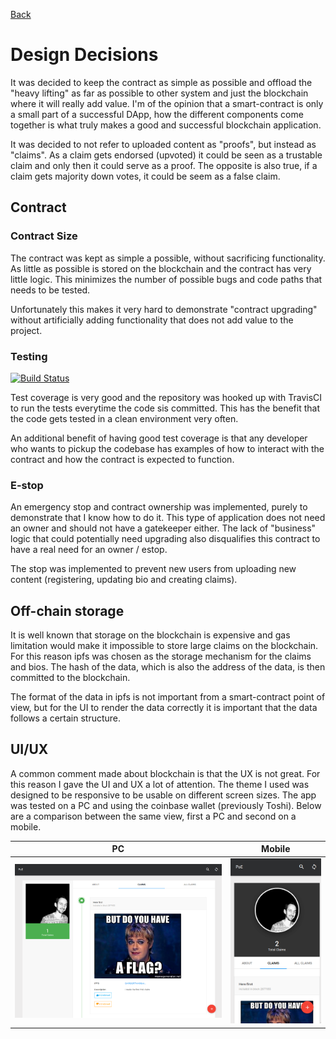 [Back](../README.md)

# Design Decisions
It was decided to keep the contract as simple as possible and offload the "heavy lifting" as far as possible to other system and just the blockchain where it will really add value. I'm of the opinion that a smart-contract is only a small part of a successful DApp, how the different components come together is what truly makes a good and successful blockchain application.

It was decided to not refer to uploaded content as "proofs", but instead as "claims". As a claim gets endorsed (upvoted) it could be seen as a trustable claim and only then it could serve as a proof. The opposite is also true, if a claim gets majority down votes, it could be seem as a false claim.

## Contract

### Contract Size
The contract was kept as simple a possible, without sacrificing functionality. As little as possible is stored on the blockchain and the contract has very little logic. This minimizes the number of possible bugs and code paths that needs to be tested. 

Unfortunately this makes it very hard to demonstrate "contract upgrading" without artificially adding functionality that does not add value to the project.

### Testing  
[![Build Status](https://travis-ci.org/phzietsman/proof-o-existence.svg?branch=master)](https://travis-ci.org/phzietsman/proof-o-existence)    

Test coverage is very good and the repository was hooked up with TravisCI to run 
the tests everytime the code sis committed. This has the benefit that the code gets tested in a clean environment very often.

An additional benefit of having good test coverage is that any developer who wants to pickup the codebase has examples of how to interact with the contract and how the contract is expected to function.

### E-stop
An emergency stop and contract ownership was implemented, purely to demonstrate that I know how to do it. This type of application does not need an owner and should not have a gatekeeper either. The lack of "business" logic that could potentially need upgrading also disqualifies this contract to have a real need for an owner / estop.

The stop was implemented to prevent new users from uploading new content (registering, updating bio and creating claims).

## Off-chain storage
It is well known that storage on the blockchain is expensive and gas limitation would make it impossible to store large claims on the blockchain. For this reason ipfs was chosen as the storage mechanism for the claims and bios. The hash of the data, which is also the address of the data, is then committed to the blockchain.

The format of the data in ipfs is not important from a smart-contract point of view, but for the UI to render the data correctly it is important that the data follows a certain structure.


## UI/UX
A common comment made about blockchain is that the UX is not great. For this reason I gave the UI and UX a lot of attention. The theme I used was designed to be responsive to be usable on different screen sizes. The app was tested on a PC and using the coinbase wallet (previously Toshi). Below are a comparison between the same view, first a PC and second on a mobile.

PC | Mobile 
--- | --- 
![pc-claim](first-claim.png) | ![pc-claim](mobile-view.png) 

